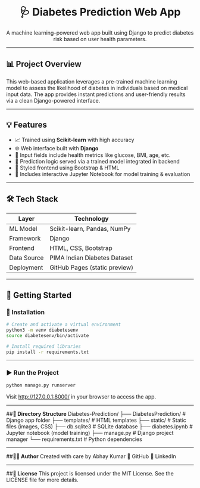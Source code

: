 <h1 align="center">🩺 Diabetes Prediction Web App</h1>
<p align="center">
  A machine learning–powered web app built using Django to predict diabetes risk based on user health parameters.
</p>

---

## 📊 Project Overview

This web-based application leverages a pre-trained machine learning model to assess the likelihood of diabetes in individuals based on medical input data. The app provides instant predictions and user-friendly results via a clean Django-powered interface.

---

## 💡 Features

- 📈 Trained using **Scikit-learn** with high accuracy
- 🌐 Web interface built with **Django**
- 📄 Input fields include health metrics like glucose, BMI, age, etc.
- 🧠 Prediction logic served via a trained model integrated in backend
- 🎨 Styled frontend using Bootstrap & HTML
- 📁 Includes interactive Jupyter Notebook for model training & evaluation

---

## 🛠️ Tech Stack

| Layer        | Technology               |
|--------------|---------------------------|
| ML Model     | Scikit-learn, Pandas, NumPy|
| Framework    | Django                    |
| Frontend     | HTML, CSS, Bootstrap      |
| Data Source  | PIMA Indian Diabetes Dataset |
| Deployment   | GitHub Pages (static preview) |

---

## 🚀 Getting Started

### 🔧 Installation

```bash
# Create and activate a virtual environment
python3 -m venv diabetesenv
source diabetesenv/bin/activate

# Install required libraries
pip install -r requirements.txt
```

---

### **▶️ Run the Project**
```bash
python manage.py runserver
```
Visit http://127.0.0.1:8000/ in your browser to access the app.

---

##**📁 Directory Structure**
Diabetes-Prediction/
├── DiabetesPrediction/     # Django app folder
├── templates/              # HTML templates
├── static/                 # Static files (images, CSS)
├── db.sqlite3              # SQLite database
├── diabetes.ipynb          # Jupyter notebook (model training)
├── manage.py               # Django project manager
└── requirements.txt        # Python dependencies

---

##**👨‍💻 Author**
Created with care by Abhay Kumar  🔗 GitHub 🔗 LinkedIn

---

##**📄 License**
This project is licensed under the MIT License. See the LICENSE file for more details.
